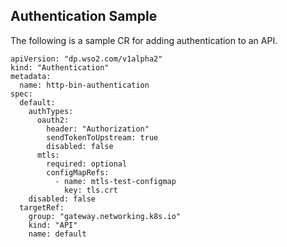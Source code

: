 ## Authentication Sample

The following is a sample CR for adding authentication to an API.
```
apiVersion: "dp.wso2.com/v1alpha2"
kind: "Authentication"
metadata:
  name: http-bin-authentication
spec:
  default:
    authTypes:
      oauth2:
        header: "Authorization"
        sendTokenToUpstream: true
        disabled: false
      mtls:
        required: optional
        configMapRefs:
          - name: mtls-test-configmap
            key: tls.crt
    disabled: false
  targetRef:
    group: "gateway.networking.k8s.io"
    kind: "API"
    name: default
```